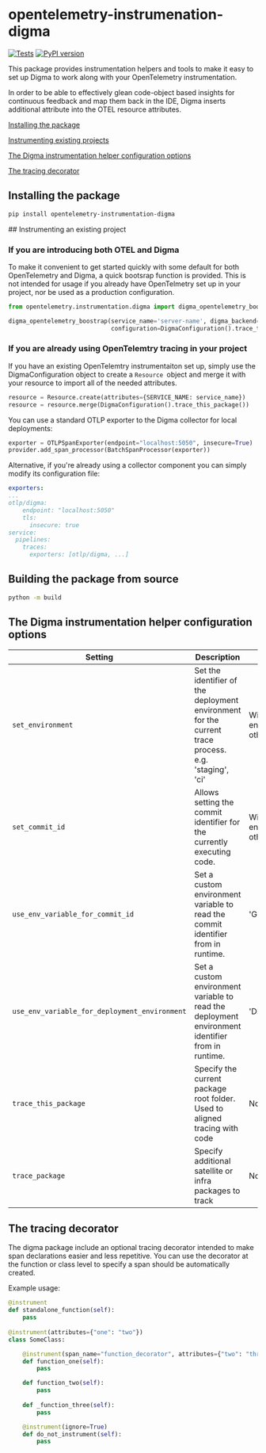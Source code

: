 # opentelemetry-instrumenation-digma
[![Tests](https://github.com/digma-ai/opentelemetry-instrumentation-digma/actions/workflows/unit-tests.yml/badge.svg)](https://github.com/digma-ai/opentelemetry-instrumentation-digma/actions/workflows/unit-tests.yml) [![PyPI version](https://badge.fury.io/py/opentelemetry-instrumentation-digma.svg)](https://badge.fury.io/py/opentelemetry-instrumentation-digma)

This package provides instrumentation helpers and tools to make it easy to set up Digma to work along with your OpenTelemetry instrumentation.

In order to be able to effectively glean code-object based insights for continuous feedback and map them back in the IDE, Digma inserts additional attribute into the OTEL resource attributes. 

[Installing the package](#installing) 

[Instrumenting existing projects](#instrumenting_existing) 

[The Digma instrumentation helper configuration options](#the-digma-instrumentation-helper-configuration-options)

[The tracing decorator](#the-tracing-decorator)

<a name="installing"/>

## Installing the package
```bash
pip install opentelemetry-instrumentation-digma
```

<a name="instrumenting_existing"/>
## Instrumenting an existing project

### If you are introducing both OTEL and Digma

To make it convenient to get started quickly with some default for both OpenTelemetry and Digma, a quick bootsrap function is provided. This is not intended for usage if you already have OpenTelmetry set up in your project, nor be used as a production configuration.

```python
from opentelemetry.instrumentation.digma import digma_opentelemetry_boostrap

digma_opentelemetry_boostrap(service_name='server-name', digma_backend="http://localhost:5050",
                             configuration=DigmaConfiguration().trace_this_package())
```

### If you are already using OpenTelemtry tracing in your project

If you have an existing OpenTelemtry instrumentaiton set up, simply use the DigmaConfiguration object to create a `Resource `object and merge it with your resource to import all of the needed attributes. 

```python
resource = Resource.create(attributes={SERVICE_NAME: service_name})
resource = resource.merge(DigmaConfiguration().trace_this_package())
```
You can use a standard OTLP exporter to the Digma collector for local deployments:

```python
exporter = OTLPSpanExporter(endpoint="localhost:5050", insecure=True)
provider.add_span_processor(BatchSpanProcessor(exporter))
```

Alternative, if you're already using a collector component you can simply modify its configuration file:
```yaml
exporters:
...
otlp/digma:
    endpoint: "localhost:5050"
    tls:
      insecure: true
service:
  pipelines:
    traces:
      exporters: [otlp/digma, ...]
```

## Building the package from source

```bash
python -m build
```

<a name="the-digma-instrumentation-helper-configuration-options"/>

## The Digma instrumentation helper configuration options

| Setting          | Description           | Default  |
| ---------------- |-------------  | -----|
| `set_environment`|  Set the identifier of the deployment environment  for the current trace process. e.g. 'staging', 'ci'| Will try to read from env variable, otherwies 'UNSET' |
| `set_commit_id`      | Allows setting the commit identifier for the currently executing code.       |   Will try to read from env variable otherwise empty |
| `use_env_variable_for_commit_id` | Set a custom environment variable to read the commit identifier from in runtime.     |  'GIT_COMMIT_ID' | 
| `use_env_variable_for_deployment_environment` | Set a custom environment variable to read the deployment environment identifier from in runtime. | 'DEPLOYMENT_ENV' |
| `trace_this_package` | Specify the current package root folder. Used to aligned tracing with code | None |
| `trace_package` | Specify additional satellite or infra packages to track | None 


<a name="the-tracing-decorator"/>

## The tracing decorator

The digma package include an optional tracing decorator intended to make span declarations easier 
and less repetitive. You can use the decorator at the function or class level to specify 
a span should be automatically created.

Example usage:
```python 
@instrument
def standalone_function(self):
    pass
    
@instrument(attributes={"one": "two"})
class SomeClass:

    @instrument(span_name="function_decorator", attributes={"two": "three"})
    def function_one(self):
        pass

    def function_two(self):
        pass
   
    def _function_three(self):
        pass

    @instrument(ignore=True)
    def do_not_instrument(self):
        pass
```


